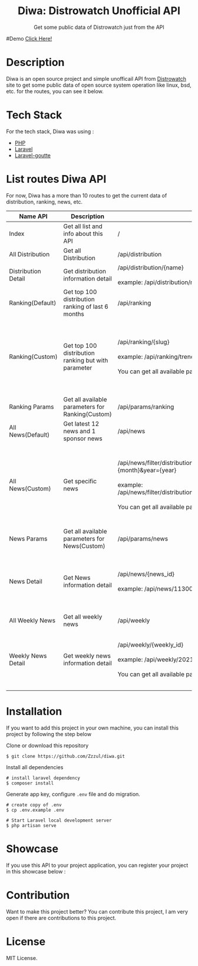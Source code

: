 <div align="center">
<h1>Diwa: Distrowatch Unofficial API</h1>
<p>Get some public data of Distrowatch just from the API</p>
</div>


#Demo 
[Click Here!](http://diwa.herokuapp.com/api)


# Description
Diwa is an open source project and simple unofficail API from [Distrowatch](https://distrowatch.com/) site to get some public data of open source system operation like linux, bsd, etc. for the routes, you can see it below.


# Tech Stack
For the tech stack, Diwa was using :
- [PHP](https://php.net/)
- [Laravel](https://laravel.com/)
- [Laravel-goutte](https://github.com/dweidner/laravel-goutte)


# List routes Diwa API
For now, Diwa has a more than 10 routes to get the current data of distribution, ranking, news, etc.

| Name API | Description | Route  | Note
| -------- | ----------- | ------ | ----|
| Index | Get all list and info about this API | /  |-
| All Distribution | Get all Distribution | /api/distribution | -
| Distribution Detail | Get distribution information detail | /api/distribution/{name} <br><br> example: /api/distribution/mx | If {name} not found, will return 404
| Ranking(Default) | Get top 100 distribution ranking of last 6 months | /api/ranking |-
| Ranking(Custom) | Get top 100 distribution ranking but with parameter | /api/ranking/{slug} <br><br> example: /api/ranking/trending-1 <br><br> You can get all available parameters below. | If {slug} not found, distrowatch.com will return the home page with default ranking(last 6 months). make sure {slug} is correct
| Ranking Params | Get all available parameters for Ranking(Custom) | /api/params/ranking | -
| All News(Default) | Get latest 12 news and 1 sponsor news | /api/news | -
| All News(Custom) | Get specific news | /api/news/filter/distribution={distribution}&release={release}&month={month}&year={year} <br><br> example: /api/news/filter/distribution=mx&release=stable&month=April&year=2021 <br><br> You can get all available parameters below.  | If one of the {params} not found, distrowatch.com will return the home page with default params(all). make sure all {params} are correct
| News Params | Get all available parameters for News(Custom) | /api/params/news | -
| News Detail | Get News information detail | /api/news/{news_id} <br><br> example: /api/news/11300 | If {news_id} not found, distrowatch.com will return the home page. make sure {news_id} is correct
| All Weekly News | Get all weekly news | /api/weekly | Warning!, big size response
| Weekly News Detail | Get weekly news information detail | /api/weekly/{weekly_id} <br><br> example: /api/weekly/20210719 <br><br> You can get all available parameters below. | If {weekly_id} not found, distrowatch.com will return the latest weekly news. make sure {weekly_id} is correct


# Installation
If you want to add this project in your own machine, you can install this project by following the step below

Clone or download this repository
```shell
$ git clone https://github.com/Zzzul/diwa.git
```

Install all dependencies
```shell
# install laravel dependency
$ composer install
```

Generate app key, configure `.env` file and do migration.
```shell
# create copy of .env
$ cp .env.example .env

# Start Laravel local development server
$ php artisan serve
```


# Showcase
If you use this API to your project application, you can register your project in this showcase below :


# Contribution
Want to make this project better? You can contribute this project, I am very open if there are contributions to this project.


# License
MIT License.
